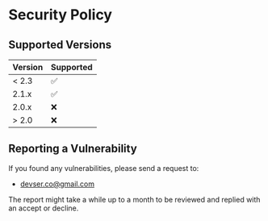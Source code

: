 # Security Policy

## Supported Versions

| Version | Supported          |
| ------- | ------------------ |
| < 2.3   | :white_check_mark: |
| 2.1.x   | :white_check_mark: |
| 2.0.x   | :x:                |
| > 2.0   | :x:                |

## Reporting a Vulnerability

If you found any vulnerabilities, please send a request to: 
* devser.co@gmail.com

The report might take a while up to a month to be reviewed 
and replied with an accept or decline.
